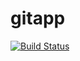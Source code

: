 # gitapp
[![Build Status](https://dev.azure.com/schincholi08/AgileProject/_apis/build/status%2FDevops1310.gitapp?branchName=master)](https://dev.azure.com/schincholi08/AgileProject/_build/latest?definitionId=3&branchName=master)
